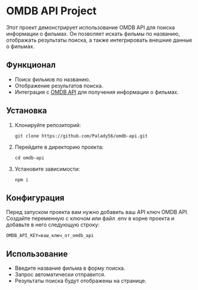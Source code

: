 # OMDB API Project

Этот проект демонстрирует использование OMDB API для поиска информации о фильмах. Он позволяет искать фильмы по названию, отображать результаты поиска, а также интегрировать внешние данные о фильмах.

## Функционал

- Поиск фильмов по названию.
- Отображение результатов поиска.
- Интеграция с [OMDB API](http://www.omdbapi.com/) для получения информации о фильмах.

## Установка

1. Клонируйте репозиторий:

   ```
   git clone https://github.com/Palady56/omdb-api.git
   ```

2. Перейдите в директорию проекта:
   ```
   cd omdb-api
   ```
   
3. Установите зависимости:
   ```
   npm i
   ```
## Конфигурация

Перед запуском проекта вам нужно добавить ваш API ключ OMDB API. Создайте переменную с ключом или файл .env в корне проекта и добавьте в него следующую строку:

    OMDB_API_KEY=ваш_ключ_от_omdb_api

## Использование
- Введите название фильма в форму поиска.
- Запрос автоматически отправится.
- Результаты поиска будут отображены на странице.

